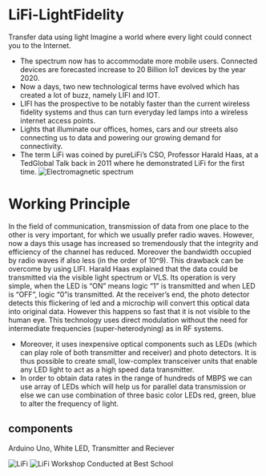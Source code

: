 # LiFi-LightFidelity
Transfer data using light
Imagine a world where every light could connect you to the Internet.
- The spectrum now has to accommodate more mobile users. Connected devices are forecasted increase to 20 Billion IoT devices by the year 2020. 
- Now a days, two new technological terms have evolved which has created a lot of buzz, namely LIFI and IOT.
- LIFI has the prospective to be notably faster than the current wireless fidelity systems and thus can turn everyday led lamps into a wireless internet access points.
- Lights that illuminate our offices, homes, cars and our streets also connecting us to data and powering our growing demand for connectivity.
- The term LiFi was coined by pureLiFi’s CSO, Professor Harald Haas, at a TedGlobal Talk back in 2011 where he demonstrated LiFi for the first time.
![Electromagnetic spectrum](https://www.google.com/imgres?imgurl=https%3A%2F%2Fdrastitech.files.wordpress.com%2F2016%2F03%2Fimages.jpg&imgrefurl=https%3A%2F%2Fdrastitech.wordpress.com%2F2016%2F03%2F21%2Fwhy-visible-light-spectrum-only-for-li-fi%2F&docid=ExxRVqMfx18nCM&tbnid=WN6UZ5BAxlebrM%3A&vet=10ahUKEwjVvL2Kt-XlAhURXK0KHYUvAwcQMwhXKAQwBA..i&w=559&h=263&bih=586&biw=1366&q=lifi%20spectrum&ved=0ahUKEwjVvL2Kt-XlAhURXK0KHYUvAwcQMwhXKAQwBA&iact=mrc&uact=8)

# Working Principle
In the field of communication, transmission of data from one place to the other is very important, for which we usually prefer radio waves. However, now a days this usage has increased so tremendously that the integrity and efficiency of the channel has reduced. Moreover the bandwidth occupied by radio waves if also less (in the order of 10^9). This drawback can be overcome by using LIFI. Harald Haas explained that the data could be transmitted via the visible light spectrum or VLS. Its operation is very simple, when the LED is “ON” means logic “1” is transmitted and when LED is “OFF”, logic “0”is transmitted. At the receiver’s end, the photo detector detects this flickering of led and a microchip will convert this optical data into original data. However this happens so fast that it is not visible to the human eye. This technology uses direct modulation without the need for intermediate frequencies (super-heterodyning) as in RF systems.
- Moreover, it uses inexpensive optical components such as LEDs (which can play role of both transmitter and receiver) and photo detectors. It is thus possible to create small, low-complex transceiver units that enable any LED light to act as a high speed data transmitter.
- In order to obtain data rates in the range of hundreds of MBPS we can use array of LEDs which will help us for parallel data transmission or else we can use combination of three basic color LEDs red, green, blue to alter the frequency of light.
## components
Arduino Uno, White LED, Transmitter and Reciever

![LiFi](https://www.google.com/url?sa=i&source=images&cd=&ved=2ahUKEwjousisu-XlAhXgJzQIHXULCo0QjRx6BAgBEAQ&url=https%3A%2F%2Fdrastitech.wordpress.com%2F2016%2F03%2F21%2Fwhy-visible-light-spectrum-only-for-li-fi%2F&psig=AOvVaw3EiefLQT2sao97gpN2ffT6&ust=1573675183267558) 
![LiFi Workshop Conducted at Best School](https://scontent-ort2-2.xx.fbcdn.net/v/t1.0-0/cp0/e15/q65/p240x240/27073188_209658779586828_1608471580863105864_n.jpg?_nc_cat=105&efg=eyJpIjoibyJ9&_nc_oc=AQnl2L1QdNm2by5GPfKXjIb6LrMM46ILRm9XMyf4-PiU3F1x63IEW9650VsQ3lLI-4jLCG9uX590BskbF8Zv0TKy&_nc_ht=scontent-ort2-2.xx&oh=24f410ae00c742cd501eb923949afd88&oe=5E47B0CD)
